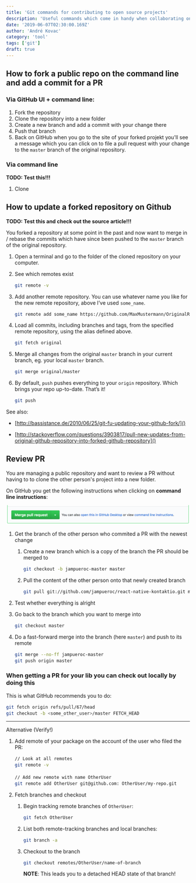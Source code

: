 ```yaml
---
title: 'Git commands for contributing to open source projects'
description: 'Useful commands which come in handy when collaborating on GitHub projects'
date: '2019-06-07T02:30:00.169Z'
author: 'André Kovac'
category: 'tool'
tags: ['git']
draft: true
---
```


## How to fork a public repo on the command line and add a commit for a PR

### Via GitHub UI + command line:

1. Fork the repository
2. Clone the repository into a new folder
3. Create a new branch and add a commit with your change there
4. Push that branch
5. Back on GitHub when you go to the site of your forked projekt you'll see a
   message which you can click on to file a pull request with your change to the
   `master` branch of the original repository.

### Via command line

**TODO: Test this!!!**

1. Clone

## How to update a forked repository on Github

**TODO: Test this and check out the source article!!!**

You forked a repository at some point in the past and now want to merge in / rebase
the commits which have since been pushed to the `master` branch of the original repository.

1. Open a terminal and go to the folder of the cloned repository on your computer.

2. See which remotes exist

   ```bash
   git remote -v
   ```

3. Add another remote repository. You can use whatever name you like for the new remote repository, above I’ve used `some_name`.

   ```bash
   git remote add some_name https://github.com/MaxMustermann/OriginalRepository
   ```

4. Load all commits, including branches and tags, from the specified remote repository, using the alias defined above.

    ```bash
    git fetch original
    ```

5. Merge all changes from the original `master` branch in your current branch, eg. your local `master` branch.

    ```bash
    git merge original/master
    ```

6. By default, `push` pushes everything to your `origin` repository. Which brings your repo up-to-date. That’s it!

   ```bash
   git push
   ```


See also:

- [http://bassistance.de/2010/06/25/git-fu-updating-your-github-fork/]()

- [http://stackoverflow.com/questions/3903817/pull-new-updates-from-original-github-repository-into-forked-github-repository]()


## Review PR

You are managing a public repository and want to review a PR without having to to clone the other person's project into a new folder.

On GitHub you get the following instructions when clicking on **command line instructions**:

![](./merge-pr-command-line-instructions.png)

1. Get the branch of the other person who commited a PR with the newest change

	1. Create a new branch which is a copy of the branch the PR should be merged to

		```bash
		git checkout -b jampueroc-master master
		```

	2. Pull the content of the other person onto that newly created branch

		```bash
		git pull git://github.com/jampueroc/react-native-kontaktio.git master
		```

2. Test whether everything is alright
3. Go back to the branch which you want to merge into

	```bash
	git checkout master
	```

4. Do a fast-forward merge into the branch (here `master`) and push to its remote

	```bash
	git merge --no-ff jampueroc-master
	git push origin master
	```

### When getting a PR for your lib you can check out locally by doing this

This is what GitHub recommends you to do:

```bash
git fetch origin refs/pull/67/head
git checkout -b <some_other_user>/master FETCH_HEAD
```

---

Alternative (Verify!)


1. Add remote of your package on the account of the user who filed the PR:

	```bash
	// Look at all remotes
	git remote -v

	// Add new remote with name OtherUser
	git remote add OtherUser git@github.com: OtherUser/my-repo.git
	```

2. Fetch branches and checkout

	1. Begin tracking remote branches of `OtherUser`:

		```bash
		git fetch OtherUser
		```

	2. List both remote-tracking branches and local branches:

		```bash
		git branch -a
		```

	3. Checkout to the branch

		```bash
		git checkout remotes/OtherUser/name-of-branch
		```

		**NOTE**: This leads you to a detached HEAD state of that branch!
